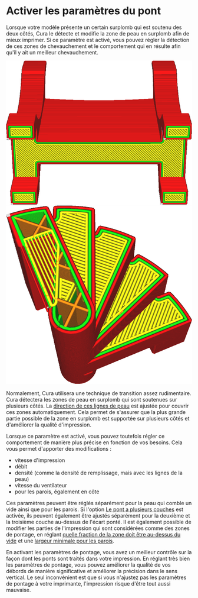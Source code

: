 Activer les paramètres du pont
====
Lorsque votre modèle présente un certain surplomb qui est soutenu des deux côtés, Cura le détecte et modifie la zone de peau en surplomb afin de mieux imprimer. Si ce paramètre est activé, vous pouvez régler la détection de ces zones de chevauchement et le comportement qui en résulte afin qu'il y ait un meilleur chevauchement.

![Lorsqu'un pont est détecté, les lignes de peau sont orientées de manière à combler l'écart le mieux possible](../../../articles/images/bridge_settings_enabled_default.png)
![Avec les paramètres de pont activés, les lignes de pont sont imprimées avec des paramètres différents](../../../articles/images/bridge_settings_enabled_enabled.png)

Normalement, Cura utilisera une technique de transition assez rudimentaire. Cura détectera les zones de peau en surplomb qui sont soutenues sur plusieurs côtés. La [direction de ces lignes de peau](../top_bottom/skin_angles.md) est ajustée pour couvrir ces zones automatiquement. Cela permet de s'assurer que la plus grande partie possible de la zone en surplomb est supportée sur plusieurs côtés et d'améliorer la qualité d'impression.

Lorsque ce paramètre est activé, vous pouvez toutefois régler ce comportement de manière plus précise en fonction de vos besoins. Cela vous permet d'apporter des modifications :
* vitesse d'impression
* débit
* densité (comme la densité de remplissage, mais avec les lignes de la peau)
* vitesse du ventilateur
* pour les parois, également en côte

Ces paramètres peuvent être réglés séparément pour la peau qui comble un vide ainsi que pour les parois. Si l'option [Le pont a plusieurs couches](bridge_enable_more_layers.md) est activée, ils peuvent également être ajustés séparément pour la deuxième et la troisième couche au-dessus de l'écart ponté. Il est également possible de modifier les parties de l'impression qui sont considérées comme des zones de pontage, en réglant [quelle fraction de la zone doit être au-dessus du vide](bridge_skin_support_threshold.md) et une [largeur minimale pour les parois](bridge_wall_min_length.md).

En activant les paramètres de pontage, vous avez un meilleur contrôle sur la façon dont les ponts sont traités dans votre impression. En réglant très bien les paramètres de pontage, vous pouvez améliorer la qualité de vos débords de manière significative et améliorer la précision dans le sens vertical. Le seul inconvénient est que si vous n'ajustez pas les paramètres de pontage à votre imprimante, l'impression risque d'être tout aussi mauvaise.


